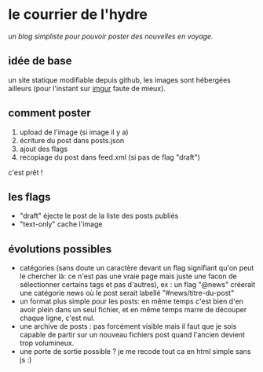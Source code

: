 # le courrier de l'hydre
*un blog simpliste pour pouvoir poster des nouvelles en voyage.*

## idée de base

un site statique modifiable depuis github, les images sont hébergées ailleurs
(pour l'instant sur [imgur](http://imgmonke.imgur.com) faute de mieux).

## comment poster

1. upload de l'image (si image il y a)
2. écriture du post dans posts.json
3. ajout des flags
4. recopiage du post dans feed.xml (si pas de flag "draft")

c'est prêt !

## les flags

* "draft" éjecte le post de la liste des posts publiés
* "text-only" cache l'image

## évolutions possibles

* catégories (sans doute un caractère devant un flag signifiant qu'on peut le
  chercher là: ce n'est pas une vraie page mais juste une facon de sélectionner certains tags
  et pas d'autres), ex : un flag "@news" créerait une catégorie news où le post serait labellé
  "#news/titre-du-post"
* un format plus simple pour les posts: en même temps c'est bien d'en avoir plein dans un seul
  fichier, et en même temps marre de découper chaque ligne, c'est nul.
* une archive de posts : pas forcément visible mais il faut que je sois capable de partir
  sur un nouveau fichiers post quand l'ancien devient trop volumineux.
* une porte de sortie possible ? je me recode tout ca en html simple sans js :)
